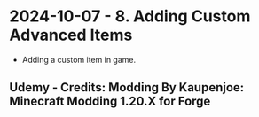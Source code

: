# 2024-10-07 - 8. Adding Custom Advanced Items
* Adding a custom item in game.
## Udemy - Credits: Modding By Kaupenjoe: Minecraft Modding 1.20.X for Forge

